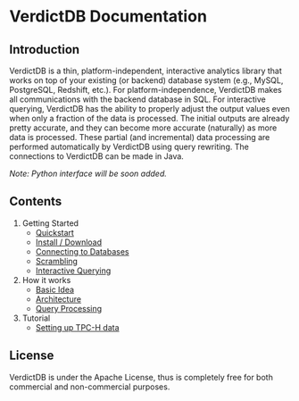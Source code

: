 # VerdictDB Documentation

## Introduction

VerdictDB is a thin, platform-independent, interactive analytics library that works on top of your existing (or backend) database system (e.g., MySQL, PostgreSQL, Redshift, etc.). For platform-independence, VerdictDB makes all communications with the backend database in SQL. For interactive querying, VerdictDB has the ability to properly adjust the output values even when only a fraction of the data is processed. The initial outputs are already pretty accurate, and they can become more accurate (naturally) as more data is processed. These partial (and incremental) data processing are performed automatically by VerdictDB using query rewriting. The connections to VerdictDB can be made in Java.

*Note: Python interface will be soon added.*


## Contents

1. Getting Started
    - [Quickstart](/getting_started/quickstart.md)
    - [Install / Download](/getting_started/install.md)
    - [Connecting to Databases](/getting_started/connection.md)
    - [Scrambling](/getting_started/scrambling.md)
    - [Interactive Querying](/getting_started/querying.md)
1. How it works
    - [Basic Idea](/how_it_works/basic_idea.md)
    - [Architecture](/how_it_works/architecture.md)
    - [Query Processing](/how_it_works/query_processing.md)
1. Tutorial
    - [Setting up TPC-H data](/tutorial/tpch/)


## License

VerdictDB is under the Apache License, thus is completely free for both commercial and non-commercial purposes.